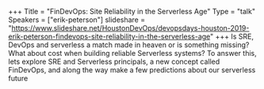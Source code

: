 +++
Title = "FinDevOps: Site Reliability in the Serverless Age"
Type = "talk"
Speakers = ["erik-peterson"]
slideshare = "https://www.slideshare.net/HoustonDevOps/devopsdays-houston-2019-erik-peterson-findevops-site-reliability-in-the-serverless-age"
+++
Is SRE, DevOps and serverless a match made in heaven or is something missing? What about cost when building reliable Serverless systems? To answer this, lets explore SRE and Serverless principals, a new concept called FinDevOps, and along the way make a few predictions about our serverless future